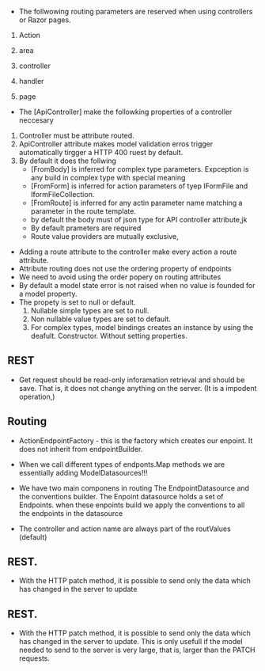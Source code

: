 * The follwowing routing parameters are reserved when using controllers or Razor pages.
1. Action

2. area
3. controller
4. handler
5. page

* The [ApiController] make the followking properties of a controller neccesary
1. Controller must be attribute routed.
2. ApiController attribute makes model validation erros trigger automatically tirgger a HTTP 400 ruest by default.
3. By default it does the follwing
    * [FromBody] is inferred for complex type parameters. Expception is any build in complex type with special meaning
    * [FromForm] is inferred for action parameters of tyep IFormFile and IformFileCollection.
    * [FromRoute] is inferred for any actin parameter name matching a parameter in the route template.
    * by default the body must of json type for API controller attribute,jk
    * By default prameters are required
    * Route value providers are mutually exclusive,

* Adding a route attribute to the controller make every action a route attribute.
* Attribute routing does not use the ordering property of endpoints
* We need to avoid using the order popery on routing attributes
* By default a model state error is not raised when no value is founded for a model  property.
* The propety is set to null or default.
    1. Nullable simple types are set to null.
    2. Non nullable value types are set to default.
    3. For complex types, model bindings creates an instance by using the deafult.
       Constructor. Without setting properties.





## REST

* Get request should be read-only inforamation retrieval and should be save. That is,
it does not change anything on the server. (It is a impodent operation,)


## Routing

* ActionEndpointFactory - this is the factory which creates our enpoint. It does not inherit from endpointBuilder.
* When we call different types of endponts.Map methods we are essentially adding ModelDatasources!!!

 * We have two main componens in routing The EndpointDatasource and the conventions builder. The Enpoint datasource holds a set of Endpoints.
 when these enpoints build we apply the conventions to all the endpoints in the datasource
 
 * The controller and action name are always part of the routValues (default)
 
 ## REST.
 
 * With the HTTP patch method, it is possible to send only the data which has changed in the server to update
 
 ## REST.
 
 * With the HTTP patch method, it is possible to send only the data which has changed in the server to update.
   This is only usefull if the model needed to send to the server is very large, that is, larger than the PATCH requests.
   